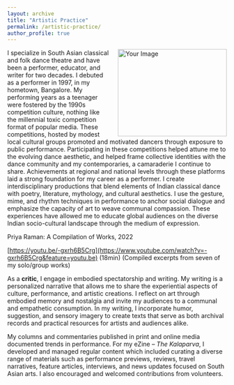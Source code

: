```yaml
---
layout: archive
title: "Artistic Practice"
permalink: /artistic-practice/
author_profile: true
---
```

<div style="float: right; margin-left: 20px;">
  <img src="https://priyavraman.github.io/images/image_Artistic_Photo.jpg" alt="Your Image" width="250px" height="200px">
</div>

I specialize in South Asian classical and folk dance theatre and have been a performer, educator, and writer for two decades. I debuted as a performer in 1997, in my hometown, Bangalore. My performing years as a teenager were fostered by the 1990s competition culture, nothing like the millennial toxic competition format of popular media. These competitions, hosted by modest local cultural groups promoted and motivated dancers through exposure to public performance. Participating in these competitions helped attune me to the evolving dance aesthetic, and helped frame collective identities with the dance community and my contemporaries, a camaraderie I continue to share. Achievements at regional and national levels through these platforms laid a strong foundation for my career as a performer. 
I create interdisciplinary productions that blend elements of Indian classical dance with poetry, literature, mythology, and cultural aesthetics. I use the gesture, mime, and rhythm techniques in performance to anchor social dialogue and emphasize the capacity of art to weave communal compassion. These experiences have allowed me to educate global audiences on the diverse Indian socio-cultural landscape through the medium of expression. 

Priya Raman: A Compilation of Works, 2022

[https://youtu.be/-gxrh6B5Crg](https://www.youtube.com/watch?v=-gxrh6B5Crg&feature=youtu.be) (18min) 
(Compiled excerpts from seven of my solo/group works) 

As a **critic**, I engage in embodied spectatorship and writing. My writing is a personalized narrative that allows me to share the experiential aspects of culture, performance, and artistic creations. I reflect on art through embodied memory and nostalgia and invite my audiences to a communal and empathetic consumption. In my writing, I incorporate humor, suggestion, and sensory imagery to create texts that serve as both archival records and practical resources for artists and audiences alike.

My columns and commentaries published in print and online media documented trends in performance. For my eZine – _The Kalaparva_, I developed and managed regular content which included curating a diverse range of materials such as performance previews, reviews, travel narratives, feature articles, interviews, and news updates focused on South Asian arts. I also encouraged and welcomed contributions from volunteers. 
